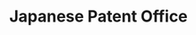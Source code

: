 ---
api_or_bulk_downloads: Bulk
citation: 'State that you used: III Patent DB'
contributors:
- JPO
cost: None
description: '


  IIP Patent Database (IIP Patent DB) is a database developed for statistical analysis
  of patents based on the Japan Patent Office (JPO) “Standardized Data.“ Intellectual
  Property Institute (IIP) provides the IIP patent DB to further promote patent statistical
  research.'
last_edit: Mon, 19 Jun 2023 16:34:49 GMT
location: https://www.iip.or.jp/e/patentdb/index.html
maintained_by: Foundation for Intellectual Property, iip-patentdb@fdn-ip.or.jp
open_access: 'FALSE'
record_creation_timestamp: 11/15/2020 17:20:46
shortname: japanese_patent_office
tags:
- Japan
- patents
- patent office
terms_of_use: Only for use by academic research institutions and other institutions
  for academic research purposes, cannot be used for commercial purposes.
timeframe: 1964-9/2019
title: Japanese Patent Office
uuid: 07ec4549-2429-4e8e-9ee3-6deefca0b075
versioning: 'FALSE'
---